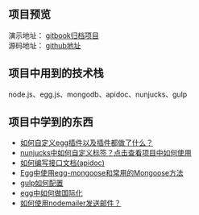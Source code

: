 ## 项目预览

演示地址： [gitbook归档项目](http://dora.liangshaojie.xyz)  
源码地址： [github地址](https://github.com/liangshaojie/egg-example)

## 项目中用到的技术栈
node.js、egg.js、mongodb、apidoc、nunjucks、gulp

## 项目中学到的东西

- [如何自定义egg插件以及插件都做了什么？](https://eggjs.org/zh-cn/advanced/plugin.html)
- [nunjucks中如何自定义标签？](https://nunjucks.bootcss.com/api.html#custom-tags)[点击查看项目中如何使用](./DoraCMS代码说明/nunjucks自定义一个请求的标签.md)
- [如何编写接口文档(apidoc)](https://apidocjs.com/#param-api)
- [Egg中使用egg-mongoose和常用的Mongoose方法](https://juejin.im/post/5c3708c26fb9a049f66c509c)
- [gulp如何配置](https://www.gulpjs.com.cn/docs/api/concepts/)
- [egg中如何做国际化](https://eggjs.org/zh-cn/core/i18n.html)
- [如何使用nodemailer发送邮件？](https://segmentfault.com/a/1190000012251328)

